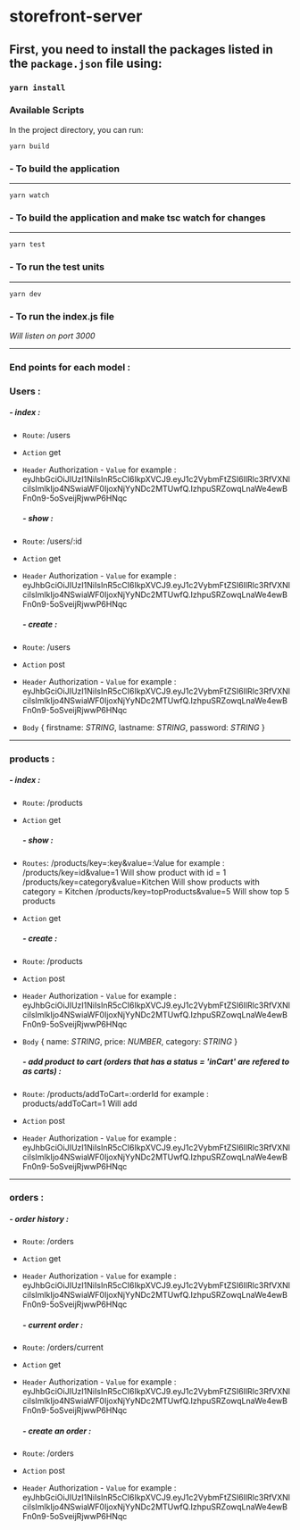 
# storefront-server

## First, you need to install the packages listed in the `package.json` file using:

### `yarn install`


### Available Scripts
In the project directory, you can run:

 `yarn build`
### - To build the application
***

 `yarn watch`
### - To build the application and make tsc watch for changes
***

 `yarn test`
### - To run the test units
***

`yarn dev`
### - To run the index.js file 
*Will listen on port 3000*  
***

### End points for each model :

### Users :

   ##### - index :
- `Route`: /users
- `Action` get
- `Header` Authorization - `Value` for example : 
eyJhbGciOiJIUzI1NiIsInR5cCI6IkpXVCJ9.eyJ1c2VybmFtZSI6IlRlc3RfVXNlciIsImlkIjo4NSwiaWF0IjoxNjYyNDc2MTUwfQ.IzhpuSRZowqLnaWe4ewBFn0n9-5oSveijRjwwP6HNqc

   ##### - show :
- `Route`: /users/:id
- `Action` get
- `Header` Authorization - `Value` for example : 
eyJhbGciOiJIUzI1NiIsInR5cCI6IkpXVCJ9.eyJ1c2VybmFtZSI6IlRlc3RfVXNlciIsImlkIjo4NSwiaWF0IjoxNjYyNDc2MTUwfQ.IzhpuSRZowqLnaWe4ewBFn0n9-5oSveijRjwwP6HNqc
 
   ##### - create :
- `Route`: /users
- `Action` post
- `Header` Authorization - `Value` for example : 
eyJhbGciOiJIUzI1NiIsInR5cCI6IkpXVCJ9.eyJ1c2VybmFtZSI6IlRlc3RfVXNlciIsImlkIjo4NSwiaWF0IjoxNjYyNDc2MTUwfQ.IzhpuSRZowqLnaWe4ewBFn0n9-5oSveijRjwwP6HNqc
- `Body` {
    firstname: *STRING*, 
    lastname: *STRING*, 
    password: *STRING*
}

*** 

### products :

   ##### - index :
- `Route`: /products
- `Action` get

   ##### - show :
- `Routes`: /products/key=:key&value=:Value for example :
/products/key=id&value=1 Will show product with id = 1
/products/key=category&value=Kitchen Will show products with category = Kitchen
/products/key=topProducts&value=5 Will show top 5 products
- `Action` get

   ##### - create :
- `Route`: /products
- `Action` post
- `Header` Authorization - `Value` for example : 
eyJhbGciOiJIUzI1NiIsInR5cCI6IkpXVCJ9.eyJ1c2VybmFtZSI6IlRlc3RfVXNlciIsImlkIjo4NSwiaWF0IjoxNjYyNDc2MTUwfQ.IzhpuSRZowqLnaWe4ewBFn0n9-5oSveijRjwwP6HNqc
- `Body` {
    name: *STRING*, 
    price: *NUMBER*, 
    category: *STRING*
} 
 
   ##### - add product to cart (orders that has a status = 'inCart' are refered to  as carts) :
- `Route`: /products/addToCart=:orderId for example :
products/addToCart=1 Will add 
- `Action` post
- `Header` Authorization - `Value` for example : 
eyJhbGciOiJIUzI1NiIsInR5cCI6IkpXVCJ9.eyJ1c2VybmFtZSI6IlRlc3RfVXNlciIsImlkIjo4NSwiaWF0IjoxNjYyNDc2MTUwfQ.IzhpuSRZowqLnaWe4ewBFn0n9-5oSveijRjwwP6HNqc
 
***

### orders :

   ##### - order history :
- `Route`: /orders
- `Action` get
- `Header` Authorization - `Value` for example : 
eyJhbGciOiJIUzI1NiIsInR5cCI6IkpXVCJ9.eyJ1c2VybmFtZSI6IlRlc3RfVXNlciIsImlkIjo4NSwiaWF0IjoxNjYyNDc2MTUwfQ.IzhpuSRZowqLnaWe4ewBFn0n9-5oSveijRjwwP6HNqc

   ##### - current order :
- `Route`: /orders/current
- `Action` get
- `Header` Authorization - `Value` for example : 
eyJhbGciOiJIUzI1NiIsInR5cCI6IkpXVCJ9.eyJ1c2VybmFtZSI6IlRlc3RfVXNlciIsImlkIjo4NSwiaWF0IjoxNjYyNDc2MTUwfQ.IzhpuSRZowqLnaWe4ewBFn0n9-5oSveijRjwwP6HNqc

   ##### - create an order :
- `Route`: /orders
- `Action` post
- `Header` Authorization - `Value` for example : 
eyJhbGciOiJIUzI1NiIsInR5cCI6IkpXVCJ9.eyJ1c2VybmFtZSI6IlRlc3RfVXNlciIsImlkIjo4NSwiaWF0IjoxNjYyNDc2MTUwfQ.IzhpuSRZowqLnaWe4ewBFn0n9-5oSveijRjwwP6HNqc